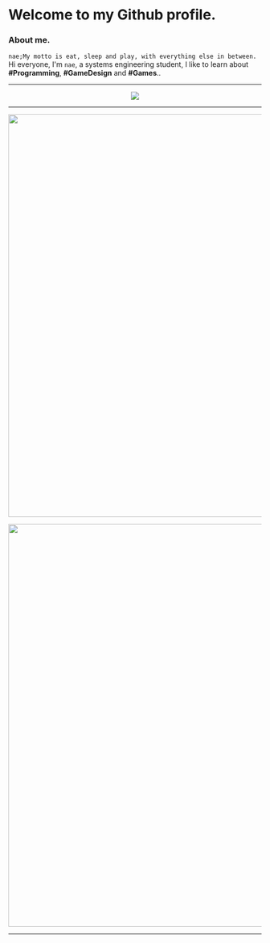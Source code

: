 # Welcome to my Github profile.

### About me.
`nae;My motto is eat, sleep and play, with everything else in between.`<br>Hi everyone, I'm `nae`, a systems engineering student, I like to learn about **#Programming**, **#GameDesign** and **#Games**..</br>

------------
<p align="center">
  <img src="https://user-images.githubusercontent.com/119964750/207714829-691c0aff-5f58-44f8-9105-fa80c9ea9d26.gif"
</p>
  
------------
<p align="center">
  <img src="https://github-readme-stats.vercel.app/api?username=iwillnae&show_icons=true&theme=radical&locale=ja" width="800px">
</p>

<p align="center">
  <img src="https://github-readme-stats.vercel.app/api/top-langs/?username=iwillnae&theme=radical&locale=ja&layout=compact"
 width="800px">
</p>

------------

